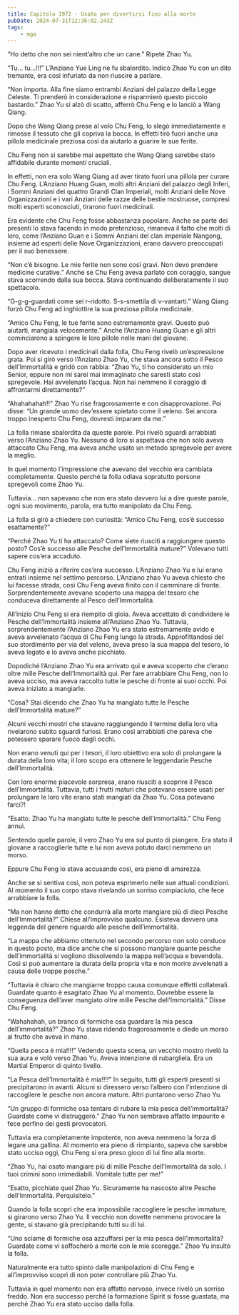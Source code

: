 ```yaml
---
title: Capitolo 1972 - Usato per divertirsi fino alla morte
pubDate: 2024-07-31T12:36:02.243Z
tags:
    - mga
---
```



“Ho detto che non sei nient’altro che un cane.” Ripeté Zhao Yu.

“Tu… tu…!!!” L’Anziano Yue Ling ne fu sbalordito. Indicò Zhao Yu con un dito tremante, era così infuriato da non riuscire a parlare.

“Non importa. Alla fine siamo entrambi Anziani del palazzo della Legge Celeste. Ti prenderò in considerazione e risparmierò questo piccolo bastardo.” Zhao Yu si alzò di scatto, afferrò Chu Feng e lo lanciò a Wang Qiang.

Dopo che Wang Qiang prese al volo Chu Feng, lo slegò immediatamente e rimosse il tessuto che gli copriva la bocca. In effetti tirò fuori anche una pillola medicinale preziosa così da aiutarlo a guarire le sue ferite.

Chu Feng non si sarebbe mai aspettato che Wang Qiang sarebbe stato affidabile durante momenti cruciali.

In effetti, non era solo Wang Qiang ad aver tirato fuori una pillola per curare Chu Feng. L’Anziano Huang Guan, molti altri Anziani del palazzo degli Inferi, i Sommi Anziani dei quattro Grandi Clan Imperiali, molti Anziani delle Nove Organizzazioni e i vari Anziani delle razze delle bestie mostruose, compresi molti esperti sconosciuti, tirarono fuori medicinali.

Era evidente che Chu Feng fosse abbastanza popolare. Anche se parte dei presenti lo stava facendo in modo pretenzioso, rimaneva il fatto che molti di loro, come l’Anziano Guan e i Sommi Anziani del clan imperiale Nangong, insieme ad esperti delle Nove Organizzazioni, erano davvero preoccupati per il suo benessere.

“Non c’è bisogno. Le mie ferite non sono così gravi. Non devo prendere medicine curative.” Anche se Chu Feng aveva parlato con coraggio, sangue stava scorrendo dalla sua bocca. Stava continuando deliberatamente il suo spettacolo.

“G-g-g-guardati come sei r-ridotto. S-s-smettila di v-vantarti.” Wang Qiang forzò Chu Feng ad inghiottire la sua preziosa pillola medicinale.

“Amico Chu Feng, le tue ferite sono estremamente gravi. Questo può aiutarti, mangiala velocemente.” Anche l’Anziano Huang Guan e gli altri cominciarono a spingere le loro pillole nelle mani del giovane.

Dopo aver ricevuto i medicinali dalla folla, Chu Feng rivelò un’espressione grata. Poi si girò verso l’Anziano Zhao Yu, che stava ancora sotto il Pesco dell’Immortalità e gridò con rabbia: “Zhao Yu, ti ho considerato un mio Senior, eppure non mi sarei mai immaginato che saresti stato così spregevole. Hai avvelenato l’acqua. Non hai nemmeno il coraggio di affrontarmi direttamente?”

“Ahahahahah!!” Zhao Yu rise fragorosamente e con disapprovazione. Poi disse: “Un grande uomo dev’essere spietato come il veleno. Sei ancora troppo inesperto Chu Feng, dovresti imparare da me.”

La folla rimase sbalordita da queste parole. Poi rivelò sguardi arrabbiati verso l’Anziano Zhao Yu. Nessuno di loro si aspettava che non solo aveva attaccato Chu Feng, ma aveva anche usato un metodo spregevole per avere la meglio.

In quel momento l’impressione che avevano del vecchio era cambiata completamente. Questo perché la folla odiava sopratutto persone spregevoli come Zhao Yu.

Tuttavia… non sapevano che non era stato davvero lui a dire queste parole, ogni suo movimento, parola, era tutto manipolato da Chu Feng.

La folla si girò a chiedere con curiosità: “Amico Chu Feng, cos’è successo esattamente?”

“Perché Zhao Yu ti ha attaccato? Come siete riusciti a raggiungere questo posto? Cos’è successo alle Pesche dell’Immortalità mature?” Volevano tutti sapere cos’era accaduto.

Chu Feng iniziò a riferire cos’era successo. L’Anziano Zhao Yu e lui erano entrati insieme nel settimo percorso. L’Anziano zhao Yu aveva chiesto che lui facesse strada, così Chu Feng aveva finito con il camminare di fronte. Sorprendentemente avevano scoperto una mappa del tesoro che conduceva direttamente al Pesco dell’Immortalità.

All’inizio Chu Feng si era riempito di gioia. Aveva accettato di condividere le Pesche dell’Immortalità insieme all’Anziano Zhao Yu. Tuttavia, sorprendentemente l’Anziano Zhao Yu era stato estremamente avido e aveva avvelenato l’acqua di Chu Feng lungo la strada. Approfittandosi del suo stordimento per via del veleno, aveva preso la sua mappa del tesoro, lo aveva legato e lo aveva anche picchiato.

Dopodiché l’Anziano Zhao Yu era arrivato qui e aveva scoperto che c’erano oltre mille Pesche dell’Immortalità qui. Per fare arrabbiare Chu Feng, non lo aveva ucciso, ma aveva raccolto tutte le pesche di fronte ai suoi occhi. Poi aveva iniziato a mangiarle.

“Cosa? Stai dicendo che Zhao Yu ha mangiato tutte le Pesche dell’Immortalità mature?”

Alcuni vecchi mostri che stavano raggiungendo il termine della loro vita rivelarono subito sguardi furiosi. Erano così arrabbiati che pareva che potessero sparare fuoco dagli occhi.

Non erano venuti qui per i tesori, il loro obiettivo era solo di prolungare la durata della loro vita; il loro scopo era ottenere le leggendarie Pesche dell’Immortalità.

Con loro enorme piacevole sorpresa, erano riusciti a scoprire il Pesco dell’Immortalità. Tuttavia, tutti i frutti maturi che potevano essere usati per prolungare le loro vite erano stati mangiati da Zhao Yu. Cosa potevano farci?!

“Esatto. Zhao Yu ha mangiato tutte le pesche dell’immortalità.” Chu Feng annuì.

Sentendo quelle parole, il vero Zhao Yu era sul punto di piangere. Era stato il giovane a raccoglierle tutte e lui non aveva potuto darci nemmeno un morso.

Eppure Chu Feng lo stava accusando così, era pieno di amarezza.

Anche se si sentiva così, non poteva esprimerlo nelle sue attuali condizioni. Al momento il suo corpo stava rivelando un sorriso compiaciuto, che fece arrabbiare la folla.

“Ma non hanno detto che condurrà alla morte mangiare più di dieci Pesche dell’Immortalità?” Chiese all’improvviso qualcuno. Esisteva davvero una leggenda del genere riguardo alle pesche dell’immortalità.

“La mappa che abbiamo ottenuto nel secondo percorso non solo conduce in questo posto, ma dice anche che si possono mangiare quante pesche dell’immortalità si vogliono dissolvendo la mappa nell’acqua e bevendola. Così si può aumentare la durata della propria vita e non morire avvelenati a causa delle troppe pesche.”

“Tuttavia è chiaro che mangiarne troppo causa comunque effetti collaterali. Guardate quanto è esagitato Zhao Yu al momento. Dovrebbe essere la conseguenza dell’aver mangiato oltre mille Pesche dell’Immortalità.” Disse Chu Feng.

“Wahahahah, un branco di formiche osa guardare la mia pesca dell’immortalità?” Zhao Yu stava ridendo fragorosamente e diede un morso al frutto che aveva in mano.

“Quella pesca è mia!!!!” Vedendo questa scena, un vecchio mostro rivelò la sua aura e volò verso Zhao Yu. Aveva intenzione di rubargliela. Era un Martial Emperor di quinto livello.

“La Pesca dell’Immortalità è mia!!!!” In seguito, tutti gli esperti presenti si precipitarono in avanti. Alcuni si diressero verso l’albero con l’intenzione di raccogliere le pesche non ancora mature. Altri puntarono verso Zhao Yu.

“Un gruppo di formiche osa tentare di rubare la mia pesca dell’immortalità? Guardate come vi distruggerò.” Zhao Yu non sembrava affatto impaurito e fece perfino dei gesti provocatori.

Tuttavia era completamente impotente, non aveva nemmeno la forza di legare una gallina. Al momento era pieno di rimpianto, sapeva che sarebbe stato ucciso oggi, Chu Feng si era preso gioco di lui fino alla morte.

“Zhao Yu, hai osato mangiare più di mille Pesche dell’Immortalità da solo. I tuoi crimini sono irrimediabili. Vomitale tutte per me!”

“Esatto, picchiate quel Zhao Yu. Sicuramente ha nascosto altre Pesche dell’Immortalità. Perquisitelo.”

Quando la folla scoprì che era impossibile raccogliere le pesche immature, si girarono verso Zhao Yu. Il vecchio non dovette nemmeno provocare la gente, si stavano già precipitando tutti su di lui.

“Uno sciame di formiche osa azzuffarsi per la mia pesca dell’immortalità? Guardate come vi soffocherò a morte con le mie scoregge.” Zhao Yu insultò la folla.

Naturalmente era tutto spinto dalle manipolazioni di Chu Feng e all’improvviso scoprì di non poter controllare più Zhao Yu.

Tuttavia in quel momento non era affatto nervoso, invece rivelò un sorriso freddo. Non era successo perché la formazione Spirit si fosse guastata, ma perché Zhao Yu era stato ucciso dalla folla.


